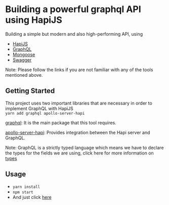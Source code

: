# Building a powerful graphql API using HapiJS
Building a simple but modern and also high-performing API, using 
* [HapiJS](https://hapijs.com/)
* [GraphQL](https://graphql.org/)
* [Mongoose](https://mongoosejs.com/)
* [Swagger](https://swagger.io/)

Note: Please follow the links if you are not familiar with any of the tools mentioned above.

## Getting Started
This project uses two important libraries that are necessary in order to implement GraphQL with HapiJS <br>
```yarn add graphql apollo-server-hapi```

[graphql](https://www.npmjs.com/package/graphql): It is the main package that this tool  requires.

[apollo-server-hapi](https://www.npmjs.com/package/apollo-server-hapi): Provides integration between the Hapi server and GraphQL.

Note: GraphQL is a strictly typed language which means we have to declare the types for the fields we are using, click here for more information on [types](https://graphql.org/learn/schema/)

## Usage
* ```yarn install```
* ```npm start```
* And just click [here](http://localhost:4000/documentation)

